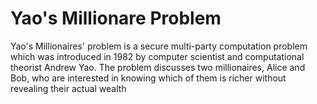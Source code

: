 # Yao's Millionare Problem
Yao's Millionaires' problem is a secure multi-party computation problem which was introduced in 1982 by computer scientist and computational theorist Andrew Yao. The problem discusses two millionaires, Alice and Bob, who are interested in knowing which of them is richer without revealing their actual wealth




